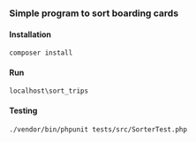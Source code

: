 ### Simple program to sort boarding cards 

#### Installation
```
composer install
```

#### Run
```
localhost\sort_trips
```

#### Testing
```
./vendor/bin/phpunit tests/src/SorterTest.php
```
